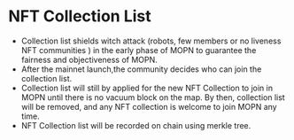 # NFT Collection List

* Collection list shields witch attack (robots, few members or no liveness NFT communities ) in the early phase of MOPN to guarantee the fairness and objectiveness of MOPN.
* After the mainnet launch,the community decides who can join the collection list.
* Collection list will still by applied for the new NFT Collection to join in MOPN until there is no vacuum block on the map. By then, collection list will be removed, and any NFT collection is welcome to join MOPN any time.
* NFT Collection list will be recorded on chain using merkle tree.
